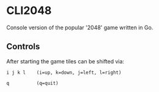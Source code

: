 CLI2048
=======

Console version of the popular '2048' game written in Go.

Controls
--------
After starting the game tiles can be shifted via:

    i j k l    (i=up, k=down, j=left, l=right)
  
    q          (q=quit)
